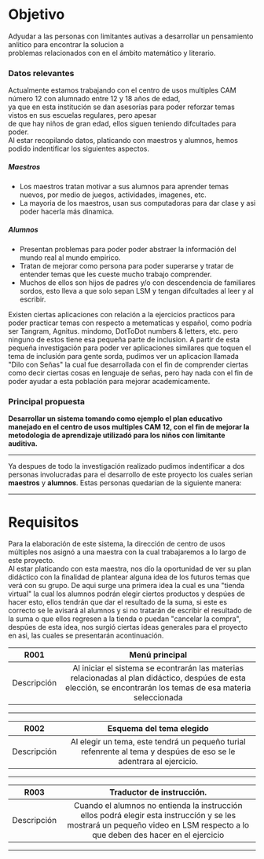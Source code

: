 # Objetivo   
Adyudar a las personas con limitantes autivas a desarrollar un pensamiento anlitico para encontrar la solucion a   
problemas relacionados con en el ámbito matemático y literario.  
### Datos relevantes
Actualmente estamos trabajando con el centro de usos multiples CAM número 12 con alumnado entre 12 y 18 años de edad,   
ya que en esta institución se dan asesorías para poder reforzar temas vistos en sus escuelas regulares, pero apesar   
de que hay niños de gran edad, ellos siguen teniendo difcultades para poder.   
Al estar recopilando datos, platicando con maestros y alumnos, hemos podido indentificar los siguientes aspectos.   
##### Maestros
+ Los maestros tratan motivar a sus alumnos para aprender temas nuevos, por medio de juegos, actividades, imagenes, etc.   
+ La mayoria de los maestros, usan sus computadoras para dar clase y asi poder hacerla más dinamica.
##### Alumnos
+ Presentan problemas para poder poder abstraer la información del mundo real al mundo empirico.
+ Tratan de mejorar como persona para poder superarse y tratar de entender temas que les cueste mucho trabajo comprender.
+ Muchos de ellos son hijos de padres y/o con descendencia de familiares sordos, esto lleva a que solo sepan LSM y tengan difcultades al leer y al escribir.   
   
Existen ciertas aplicaciones con relación a la ejercicios practicos para poder practicar temas con respecto a metematicas 
y español, como podría ser Tangram, Agnitus. mindomo, DotToDot numbers & letters, etc. pero ninguno de estos tiene esa pequeña parte de inclusion. A partir de esta pequeña investigación para poder ver aplicaciones 
similares que toquen el tema de inclusión para gente sorda, pudimos ver un aplicacion llamada "Dilo con Señas" la cual fue desarrollada con el fin de comprender ciertas como decir ciertas cosas en lenguaje de señas, 
pero hay nada con el fin de poder ayudar a esta población para mejorar academicamente. 
### Principal propuesta 
**Desarrollar un sistema tomando como ejemplo el plan educativo manejado en el centro de usos multiples CAM 12, con el fin de mejorar la metodologia de aprendizaje utilizadó para los niños con limitante auditiva.**
___

Ya despues de todo la investigación realizado pudimos indentificar a dos personas involucradas para el desarrollo de este proyecto
los cuales serian **maestros** y **alumnos**. Estas personas quedarían de la siguiente manera:




___

# Requisitos
Para la elaboración de este sistema, la dirección de centro de usos múltiples nos asignó a una maestra con la cual trabajaremos 
a lo largo de este proyecto.   
Al estar platicando con esta maestra, nos dío la oportunidad de ver su plan didáctico con la finalidad de plantear alguna idea
de los futuros temas que verá con su grupo. De aqui surge una primera idea la cual es una "tienda virtual" la cual los alumnos
podrán elegir ciertos productos y despúes de hacer esto, ellos tendrán que dar el resultado de la suma, si este es correcto 
se le avisará al alumnos y si no tratarán de escribir el resultado de la suma o que ellos regresen a la tienda o puedan "cancelar 
la compra", despúes de esta idea, nos surgió ciertas ideas generales para el proyecto en asi, las cuales se presentarán acontinuación.


| R001   |      Menú principal     |  
|----------|:-------------:|
| Descripción | Al iniciar el sistema se econtrarán las materias relacionadas al plan didáctico, despúes de esta elección, se encontrarán los temas de esa materia seleccionada|

***

| R002   |     Esquema del tema elegido      |  
|----------|:-------------:|
| Descripción | Al elegir un tema, este tendrá un pequeño turial refenrente al tema y despúes de eso se le adentrara al ejercicio. |

***
| R003   |      Traductor de instrucción.      |  
|----------|:-------------:|
| Descripción | Cuando el alumnos no entienda la instrucción ellos podrá elegir esta instruccíón y se les mostrará un pequeño video en LSM respecto a lo que deben des hacer en el ejercicio |

___


